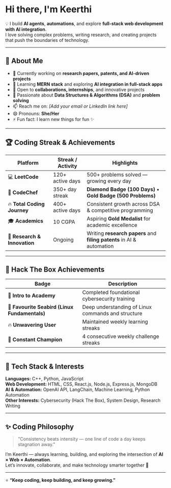# Hi there, I'm Keerthi   

💡 I build **AI agents**, **automations**, and explore **full-stack web development with AI integration**.  
I love solving complex problems, writing research, and creating projects that push the boundaries of technology.

---

## 🌱 About Me  
- 🔭 Currently working on **research papers, patents, and AI-driven projects**  
- 🌱 Learning **MERN stack** and exploring **AI integration in full-stack apps**  
- 👯 Open to **collaborations, internships**, and innovative projects  
- 💬 Passionate about **Data Structures & Algorithms (DSA)** and **problem solving**  
- 📫 Reach me on: *[Add your email or LinkedIn link here]*  
- 😄 Pronouns: **She/Her**  
- ⚡ Fun fact: I learn new things for fun ✨  

---

## 🏆 Coding Streak & Achievements  

| Platform | Streak / Activity | Highlights |
|-----------|-------------------|-------------|
| 💻 **LeetCode** | 120+ active days | 500+ problems solved — growing every day |
| 🍜 **CodeChef** | 350+ day streak | **Diamond Badge (100 Days)** • **Gold Badge (500 Problems)** |
| 🔥 **Total Coding Journey** | 400+ active days | Consistent growth across DSA & competitive programming |
| 🎓 **Academics** | 10 CGPA | Aspiring **Gold Medalist** for academic excellence |
| 🧠 **Research & Innovation** | Ongoing | Writing **research papers** and **filing patents** in AI & automation |

---

## 🧰 Hack The Box Achievements  

| Badge | Description |
|--------|--------------|
| 🧩 **Intro to Academy** | Completed foundational cybersecurity training |
| 🐧 **Favourite Seabird (Linux Fundamentals)** | Deep understanding of Linux commands and structure |
| 🔥 **Unwavering User** | Maintained weekly learning streaks |
| 🏅 **Constant Champion** | 4 consecutive weekly challenge streaks |

---

## 🚀 Tech Stack & Interests  

**Languages:** C++, Python, JavaScript  
**Web Development:** HTML, CSS, React.js, Node.js, Express.js, MongoDB  
**AI & Automation:** OpenAI API, LangChain, Machine Learning, Python Automation  
**Other Interests:** Cybersecurity (Hack The Box), System Design, Research Writing  

---

## ✨ Coding Philosophy  
> "Consistency beats intensity — one line of code a day keeps stagnation away."  

I’m Keerthi — always learning, building, and exploring the intersection of **AI × Web × Automation**.  
Let’s innovate, collaborate, and make technology smarter together 💫  

---

⭐ **“Keep coding, keep building, and keep growing.”**  
